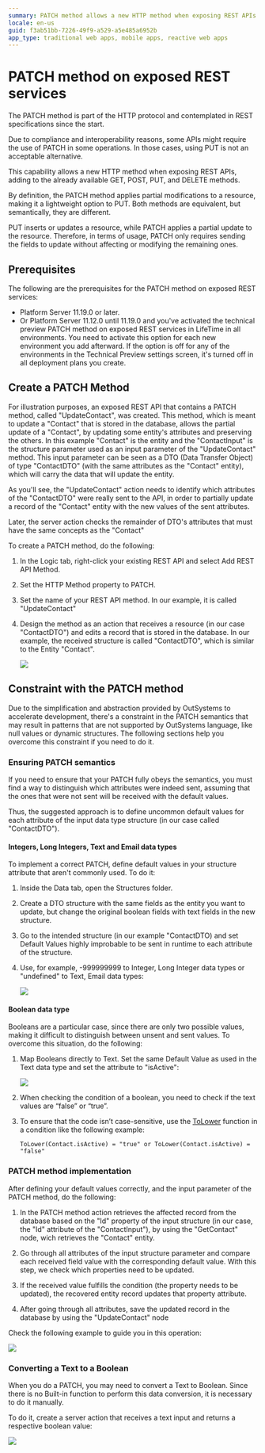 ```yaml
---
summary: PATCH method allows a new HTTP method when exposing REST APIs that applies partial modifications to a resource.
locale: en-us
guid: f3ab51bb-7226-49f9-a529-a5e485a6952b
app_type: traditional web apps, mobile apps, reactive web apps
---
```


# PATCH method on exposed REST services


The PATCH method is part of the HTTP protocol and contemplated in REST specifications since the start. 

Due to compliance and interoperability reasons, some APIs might require the use of PATCH in some operations. In those cases, using PUT is not an acceptable alternative.

This capability allows a new HTTP method when exposing REST APIs, adding to the already available GET, POST, PUT, and DELETE methods.

By definition, the PATCH method applies partial modifications to a resource, making it a lightweight option to PUT. Both methods are equivalent, but semantically, they are different.  

PUT inserts or updates a resource, while PATCH applies a partial update to the resource. Therefore, in terms of usage, PATCH only requires sending the fields to update without affecting or modifying the remaining ones.

## Prerequisites

The following are the prerequisites for the PATCH method on exposed REST services:

* Platform Server 11.19.0 or later.
* Or Platform Server 11.12.0 until 11.19.0 and you've activated the technical preview PATCH method on exposed REST services in LifeTime in all environments. You need to activate this option for each new environment you add afterward. If the option is off for any of the environments in the Technical Preview settings screen, it's turned off in all deployment plans you create.

## Create a PATCH Method

For illustration purposes, an exposed REST API that contains a PATCH method, called "UpdateContact", was created. This method, which is meant to update a "Contact" that is stored in the database, allows the partial update of a "Contact", by updating some entity's attributes and preserving the others. In this example "Contact" is the entity and the "ContactInput" is the structure parameter used as an input parameter of the "UpdateContact" method. This input parameter can be seen as a DTO (Data Transfer Object) of type "ContactDTO" (with the same attributes as the "Contact" entity), which will carry the data that will update the entity.

As you'll see, the "UpdateContact" action needs to identify which attributes of the "ContactDTO" were really sent to the API, in order to partially update a record of the "Contact" entity with the new values of the sent attributes.

Later, the server action checks the remainder of DTO's attributes that must have the same concepts as the "Contact"

To create a PATCH method, do the following:

1. In the Logic tab, right-click your existing REST API and select Add REST API Method.

1. Set the HTTP Method property to PATCH.

1. Set the name of your REST API method. In our example, it is called "UpdateContact"

1. Design the method as an action that receives a resource (in our case "ContactDTO") and edits a record that is stored in the database. In our example, the received structure is called "ContactDTO", which is similar to the Entity "Contact".

    ![](images/ss-patch-add.png?width=750)

## Constraint with the PATCH method
Due to the simplification and abstraction provided by OutSystems to accelerate development, there's a constraint in the PATCH semantics that may result in patterns that are not supported by OutSystems language, like null values or dynamic structures. The following sections help you overcome this constraint if you need to do it.

### Ensuring PATCH semantics
If you need to ensure that your PATCH fully obeys the semantics, you must find a way to distinguish which attributes were indeed sent, assuming that the ones that were not sent will be received with the default values.

Thus, the suggested approach is to define uncommon default values for each attribute of the input data type structure (in our case called "ContactDTO").

#### Integers, Long Integers, Text and Email data types

To implement a correct PATCH, define default values in your structure attribute that aren't commonly used. To do it: 

1. Inside the Data tab, open the Structures folder.

1. Create a DTO structure with the same fields as the entity you want to update, but change the original boolean fields with text fields in the new structure.

1. Go to the intended structure (in our example "ContactDTO) and set Default Values highly improbable to be sent in runtime to each attribute of the structure.

1. Use, for example, -999999999 to Integer, Long Integer data types or "undefined" to Text, Email data types:

    ![](images/ss-patch-data-types.png)
	
#### Boolean data type

Booleans are a particular case, since there are only two possible values, making it difficult to distinguish between unsent and sent values. To overcome this situation, do the following:

1. Map Booleans directly to Text. Set the same Default Value as used in the Text data type and set the attribute to "isActive":

    ![](images/ss-patch-boolean.png)

1. When checking the condition of a boolean, you need to check if the text values are “false” or “true”.

1. To ensure that the code isn’t case-sensitive, use the [ToLower](https://success.outsystems.com/Documentation/11/Reference/OutSystems_Language/Logic/Built-in_Functions/Text#ToLower) function in a condition like the following example:

    ```ToLower(Contact.isActive) = "true" or ToLower(Contact.isActive) = "false"```

### PATCH method implementation

After defining your default values correctly, and the input parameter of the PATCH method, do the following:

1. In the PATCH method action retrieves the affected record from the database based on the "Id" property of the input structure (in our case, the "Id" attribute of the "ContactInput"), by using the "GetContact" node, wich retrieves the "Contact" entity.

1. Go through all attributes of the input structure parameter and compare each received field value with the corresponding default value. With this step, we check which properties need to be updated.

1. If the received value fulfills the condition (the property needs to be updated), the recovered entity record updates that property attribute.

1. After going through all attributes, save the updated record in the database by using the "UpdateContact" node

Check the following example to guide you in this operation:

![](images/ss-patch-example-flow.png)

### Converting a Text to a Boolean

When you do a PATCH, you may need to convert a Text to Boolean. Since there is no Built-in function to perform this data conversion, it is necessary to do it manually. 

To do it, create a server action that receives a text input and returns a respective boolean value:

![](images/ss-patch-boolean-text.png)
